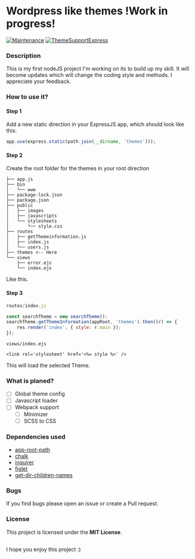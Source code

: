 # Wordpress like themes !Work in progress!
[![Maintenance](https://img.shields.io/badge/Maintained%3F-yes-green.svg)](https://GitHub.com/Naereen/StrapDown.js/graphs/commit-activity)
[![ThemeSupportExpress](https://circleci.com/gh/zunamidev/ThemeSupportExpress.svg?style=svg)](https://circleci.com/gh/zunamidev/ThemeSupportExpress)

### Description
This is my first nodeJS project I'm working on its to build up my skill. It will become updates which will change the coding style and methods. I appreciate your feedback.

### How to use it?
#### Step 1
Add a new static direction in your ExpressJS app, which should look like this:
```javascript
app.use(express.static(path.join(__dirname, 'themes')));
```
#### Step 2
Create the root folder for the themes in your root direction
```
├── app.js
├── bin
│   └── www
├── package-lock.json
├── package.json
├── public
│   ├── images
│   ├── javascripts
│   └── stylesheets
│       └── style.css
├── routes
│   ├── getThemeinformation.js
│   ├── index.js
│   └── users.js
├── themes <-- Here 
└── views
    ├── error.ejs
    └── index.ejs
```
Like this.

#### Step 3
```javascript
routes/index.js

const searchTheme = new searchTheme();
searchTheme.getThemeInformation(appRoot, 'themes').then((r) => {
    res.render('index', { style: r.main });
});
```

```ejs
views/index.ejs

<link rel='stylesheet' href='<%= style %>' />
```

This will load the selected Theme.

### What is planed?
- [ ] Global theme config
- [ ] Javascript loader
- [ ] Webpack support
    - [ ] Minimizer
    - [ ] SCSS to CSS

### Dependencies used
- [app-root-path](https://www.npmjs.com/package/app-root-path) 
- [chalk](https://www.npmjs.com/package/chalk) 
- [inquirer](https://www.npmjs.com/package/inquirer) 
- [figlet](https://www.npmjs.com/package/figlet) 
- [get-dir-children-names](https://www.npmjs.com/package/get-dir-children-names) 

### Bugs
If you find bugs please open an issue or create a Pull request.

### License
This project is licensed under the **MIT License**.
##

I hope you enjoy this project :)

